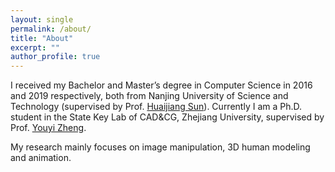 ```yaml
---
layout: single
permalink: /about/
title: "About"
excerpt: ""
author_profile: true
---
```


<p>  I received my Bachelor and Master’s degree in Computer Science in 2016 and 2019 respectively, both from Nanjing University of Science and Technology (supervised by Prof. <a href="https://dblp.org/pid/14/7280.html" target="_blank"> Huaijiang Sun</a>). Currently I am a Ph.D. student in the State Key Lab of CAD&CG, Zhejiang University, supervised by Prof. <a
        href="https://youyizheng.net/" target="_blank">Youyi Zheng</a>.
</p>

<p> My research mainly focuses on image manipulation, 3D human modeling and animation.
</p>



